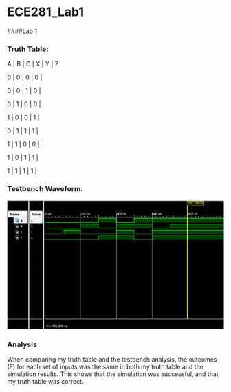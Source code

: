 ECE281_Lab1
===========

####Lab 1

### Truth Table:
A | B | C | X | Y | Z
  
0 | 0 | 0 | 0 |

0 | 0 | 1 | 0 |

0 | 1 | 0 | 0 |

1 | 0 | 0 | 1 |

0 | 1 | 1 | 1 |

1 | 1 | 0 | 0 |

1 | 0 | 1 | 1 |

1 | 1 | 1 | 1 |


### Testbench Waveform:
![alt text](https://github.com/JeremyGruszka/ECE281_CE1/blob/master/CE1.PNG)


### Analysis
When comparing my truth table and the testbench analysis, the outcomes (F) for each set of inputs was
the same in both my truth table and the simulation results.  This shows that the simulation was successful,
and that my truth table was correct.

